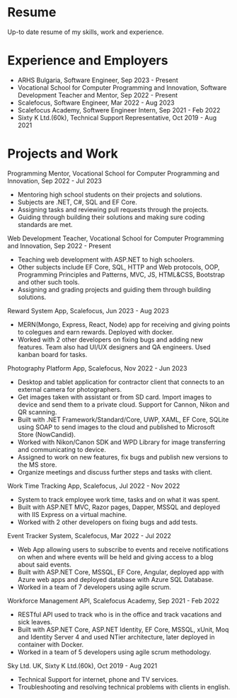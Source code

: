# Resume
Up-to date resume of my skills, work and experience.

# Experience and Employers
- ARHS Bulgaria, Software Engineer, Sep 2023 - Present
- Vocational School for Computer Programming and Innovation, Software Development Teacher and Mentor, Sep 2022 - Present
- Scalefocus, Software Engineer, Mar 2022 - Aug 2023
- Scalefocus Academy, Softwere Engineer Intern, Sep 2021 - Feb 2022
- Sixty K Ltd.(60k), Technical Support Representative, Oct 2019 - Aug 2021

# Projects and Work

Programming Mentor, Vocational School for Computer Programming and Innovation, Sep 2022 - Jul 2023
- Mentoring high school students on their projects and solutions.
- Subjects are .NET, C#, SQL and EF Core.
- Assigning tasks and reviewing pull requests through the projects.
- Guiding through building their solutions and making sure coding standards are met.

Web Development Teacher, Vocational School for Computer Programming and Innovation, Sep 2022 - Present
- Teaching web development with ASP.NET to high schoolers.
- Other subjects include EF Core, SQL, HTTP and Web protocols, OOP, Programming Principles and Patterns, MVC, JS, HTML&CSS, Bootstrap and other such tools.
- Assigning and grading projects and guiding them through building solutions.

Reward System App, Scalefocus, Jun 2023 - Aug 2023
- MERN(Mongo, Express, React, Node) app for receiving and giving points to colegues and earn rewards. Deployed with docker.
- Worked with 2 other developers on fixing bugs and adding new features. Team also had UI/UX designers and QA engineers. Used kanban board for tasks.

Photography Platform App, Scalefocus, Nov 2022 - Jun 2023
- Desktop and tablet application for contractor client that connects to an external camera for photographers.
- Get images taken with assistant or from SD card. Import images to device and send them to a private cloud. Support for Cannon, Nikon and QR scanning.
- Built with .NET Framework/Standard/Core, UWP, XAML, EF Core, SQLite using SOAP to send images to the cloud and published to Microsoft Store (NowCandid).
- Worked with Nikon/Canon SDK and WPD Library for image transferring and communicating to device.
- Assigned to work on new features, fix bugs and publish new versions to the MS store.
- Organize meetings and discuss further steps and tasks with client.

Work Time Tracking App, Scalefocus, Jul 2022 - Nov 2022
- System to track employee work time, tasks and on what it was spent.
- Built with ASP.NET MVC, Razor pages, Dapper, MSSQL and deployed with IIS Express on a virtual machine.
- Worked with 2 other developers on fixing bugs and add tests.

Event Tracker System, Scalefocus, Mar 2022 - Jul 2022
- Web App allowing users to subscribe to events and receive notifications on when and where events will be held and giving access to a blog about said events.
- Built with ASP.NET Core, MSSQL, EF Core, Angular, deployed app with Azure web apps and deployed database with Azure SQL Database.
- Worked in a team of 7 developers using agile scrum.

Workforce Management API, Scalefocus Academy, Sep 2021 - Feb 2022
- RESTful API used to track who is in the office and track vacations and sick leaves.
- Built with ASP.NET Core, ASP.NET Identity, EF Core, MSSQL, xUnit, Moq and Identity Server 4 and used NTier architecture, later deployed in container with Docker.
- Worked in a team of 5 developers using agile scrum methodology.

Sky Ltd. UK, Sixty K Ltd.(60k), Oct 2019 - Aug 2021
- Technical Support for internet, phone and TV services.
- Troubleshooting and resolving technical problems with clients in english.


